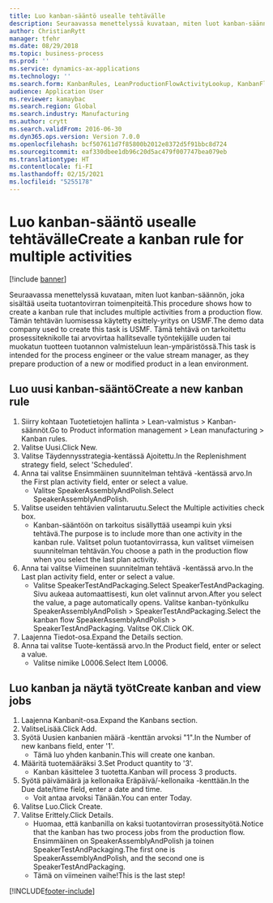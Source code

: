 ```yaml
---
title: Luo kanban-sääntö usealle tehtävälle
description: Seuraavassa menettelyssä kuvataan, miten luot kanban-säännön, joka sisältää useita tuotantovirran toimenpiteitä.
author: ChristianRytt
manager: tfehr
ms.date: 08/29/2018
ms.topic: business-process
ms.prod: ''
ms.service: dynamics-ax-applications
ms.technology: ''
ms.search.form: KanbanRules, LeanProductionFlowActivityLookup, KanbanFlowSelection, InventItemIdLookupSimple, KanbanCreateScheduled, Kanban
audience: Application User
ms.reviewer: kamaybac
ms.search.region: Global
ms.search.industry: Manufacturing
ms.author: crytt
ms.search.validFrom: 2016-06-30
ms.dyn365.ops.version: Version 7.0.0
ms.openlocfilehash: bcf507611d7f85800b2012e8372d5f91bbc8d724
ms.sourcegitcommit: eaf330dbee1db96c20d5ac479f007747bea079eb
ms.translationtype: HT
ms.contentlocale: fi-FI
ms.lasthandoff: 02/15/2021
ms.locfileid: "5255178"
---
```

# <a name="create-a-kanban-rule-for-multiple-activities"></a><span data-ttu-id="66a4f-103">Luo kanban-sääntö usealle tehtävälle</span><span class="sxs-lookup"><span data-stu-id="66a4f-103">Create a kanban rule for multiple activities</span></span>

[!include [banner](../../includes/banner.md)]

<span data-ttu-id="66a4f-104">Seuraavassa menettelyssä kuvataan, miten luot kanban-säännön, joka sisältää useita tuotantovirran toimenpiteitä.</span><span class="sxs-lookup"><span data-stu-id="66a4f-104">This procedure shows how to create a kanban rule that includes multiple activities from a production flow.</span></span> <span data-ttu-id="66a4f-105">Tämän tehtävän luomisessa käytetty esittely-yritys on USMF.</span><span class="sxs-lookup"><span data-stu-id="66a4f-105">The demo data company used to create this task is USMF.</span></span> <span data-ttu-id="66a4f-106">Tämä tehtävä on tarkoitettu prosessiteknikolle tai arvovirtaa hallitsevalle työntekijälle uuden tai muokatun tuotteen tuotannon valmisteluun lean-ympäristössä.</span><span class="sxs-lookup"><span data-stu-id="66a4f-106">This task is intended for the process engineer or the value stream manager, as they prepare production of a new or modified product in a lean environment.</span></span>


## <a name="create-a-new-kanban-rule"></a><span data-ttu-id="66a4f-107">Luo uusi kanban-sääntö</span><span class="sxs-lookup"><span data-stu-id="66a4f-107">Create a new kanban rule</span></span>
1. <span data-ttu-id="66a4f-108">Siirry kohtaan Tuotetietojen hallinta > Lean-valmistus > Kanban-säännöt.</span><span class="sxs-lookup"><span data-stu-id="66a4f-108">Go to Product information management > Lean manufacturing > Kanban rules.</span></span>
2. <span data-ttu-id="66a4f-109">Valitse Uusi.</span><span class="sxs-lookup"><span data-stu-id="66a4f-109">Click New.</span></span>
3. <span data-ttu-id="66a4f-110">Valitse Täydennysstrategia-kentässä Ajoitettu.</span><span class="sxs-lookup"><span data-stu-id="66a4f-110">In the Replenishment strategy field, select 'Scheduled'.</span></span>
4. <span data-ttu-id="66a4f-111">Anna tai valitse Ensimmäinen suunnitelman tehtävä -kentässä arvo.</span><span class="sxs-lookup"><span data-stu-id="66a4f-111">In the First plan activity field, enter or select a value.</span></span>
    * <span data-ttu-id="66a4f-112">Valitse SpeakerAssemblyAndPolish.</span><span class="sxs-lookup"><span data-stu-id="66a4f-112">Select SpeakerAssemblyAndPolish.</span></span>  
5. <span data-ttu-id="66a4f-113">Valitse useiden tehtävien valintaruutu.</span><span class="sxs-lookup"><span data-stu-id="66a4f-113">Select the Multiple activities check box.</span></span>
    * <span data-ttu-id="66a4f-114">Kanban-sääntöön on tarkoitus sisällyttää useampi kuin yksi tehtävä.</span><span class="sxs-lookup"><span data-stu-id="66a4f-114">The purpose is to include more than one activity in the kanban rule.</span></span> <span data-ttu-id="66a4f-115">Valitset polun tuotantovirrassa, kun valitset viimeisen suunnitelman tehtävän.</span><span class="sxs-lookup"><span data-stu-id="66a4f-115">You choose a path in the production flow when you select the last plan activity.</span></span>  
6. <span data-ttu-id="66a4f-116">Anna tai valitse Viimeinen suunnitelman tehtävä -kentässä arvo.</span><span class="sxs-lookup"><span data-stu-id="66a4f-116">In the Last plan activity field, enter or select a value.</span></span>
    * <span data-ttu-id="66a4f-117">Valitse SpeakerTestAndPackaging.</span><span class="sxs-lookup"><span data-stu-id="66a4f-117">Select SpeakerTestAndPackaging.</span></span> <span data-ttu-id="66a4f-118">Sivu aukeaa automaattisesti, kun olet valinnut arvon.</span><span class="sxs-lookup"><span data-stu-id="66a4f-118">After you select the value, a page automatically opens.</span></span> <span data-ttu-id="66a4f-119">Valitse kanban-työnkulku SpeakerAssemblyAndPolish > SpeakerTestAndPackaging.</span><span class="sxs-lookup"><span data-stu-id="66a4f-119">Select the kanban flow SpeakerAssemblyAndPolish > SpeakerTestAndPackaging.</span></span> <span data-ttu-id="66a4f-120">Valitse OK.</span><span class="sxs-lookup"><span data-stu-id="66a4f-120">Click OK.</span></span>  
7. <span data-ttu-id="66a4f-121">Laajenna Tiedot-osa.</span><span class="sxs-lookup"><span data-stu-id="66a4f-121">Expand the Details section.</span></span>
8. <span data-ttu-id="66a4f-122">Anna tai valitse Tuote-kentässä arvo.</span><span class="sxs-lookup"><span data-stu-id="66a4f-122">In the Product field, enter or select a value.</span></span>
    * <span data-ttu-id="66a4f-123">Valitse nimike L0006.</span><span class="sxs-lookup"><span data-stu-id="66a4f-123">Select Item L0006.</span></span>  

## <a name="create-kanban-and-view-jobs"></a><span data-ttu-id="66a4f-124">Luo kanban ja näytä työt</span><span class="sxs-lookup"><span data-stu-id="66a4f-124">Create kanban and view jobs</span></span>
1. <span data-ttu-id="66a4f-125">Laajenna Kanbanit-osa.</span><span class="sxs-lookup"><span data-stu-id="66a4f-125">Expand the Kanbans section.</span></span>
2. <span data-ttu-id="66a4f-126">ValitseLisää.</span><span class="sxs-lookup"><span data-stu-id="66a4f-126">Click Add.</span></span>
3. <span data-ttu-id="66a4f-127">Syötä Uusien kanbanien määrä -kenttän arvoksi "1".</span><span class="sxs-lookup"><span data-stu-id="66a4f-127">In the Number of new kanbans field, enter '1'.</span></span>
    * <span data-ttu-id="66a4f-128">Tämä luo yhden kanbanin.</span><span class="sxs-lookup"><span data-stu-id="66a4f-128">This will create one kanban.</span></span>  
4. <span data-ttu-id="66a4f-129">Määritä tuotemääräksi 3.</span><span class="sxs-lookup"><span data-stu-id="66a4f-129">Set Product quantity to '3'.</span></span>
    * <span data-ttu-id="66a4f-130">Kanban käsittelee 3 tuotetta.</span><span class="sxs-lookup"><span data-stu-id="66a4f-130">Kanban will process 3 products.</span></span>  
5. <span data-ttu-id="66a4f-131">Syötä päivämäärä ja kellonaika Eräpäivä/-kellonaika -kenttään.</span><span class="sxs-lookup"><span data-stu-id="66a4f-131">In the Due date/time field, enter a date and time.</span></span>
    * <span data-ttu-id="66a4f-132">Voit antaa arvoksi Tänään.</span><span class="sxs-lookup"><span data-stu-id="66a4f-132">You can enter Today.</span></span>  
6. <span data-ttu-id="66a4f-133">Valitse Luo.</span><span class="sxs-lookup"><span data-stu-id="66a4f-133">Click Create.</span></span>
7. <span data-ttu-id="66a4f-134">Valitse Erittely.</span><span class="sxs-lookup"><span data-stu-id="66a4f-134">Click Details.</span></span>
    * <span data-ttu-id="66a4f-135">Huomaa, että kanbanilla on kaksi tuotantovirran prosessityötä.</span><span class="sxs-lookup"><span data-stu-id="66a4f-135">Notice that the kanban has two process jobs from the production flow.</span></span> <span data-ttu-id="66a4f-136">Ensimmäinen on SpeakerAssemblyAndPolish ja toinen SpeakerTestAndPackaging.</span><span class="sxs-lookup"><span data-stu-id="66a4f-136">The first one is SpeakerAssemblyAndPolish, and the second one is SpeakerTestAndPackaging.</span></span>  
    * <span data-ttu-id="66a4f-137">Tämä on viimeinen vaihe!</span><span class="sxs-lookup"><span data-stu-id="66a4f-137">This is the last step!</span></span>  



[!INCLUDE[footer-include](../../../includes/footer-banner.md)]